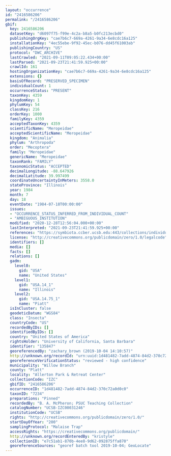 ```yaml
---
layout: "occurrence"
id: "2416586206"
permalink: "/2416586206"
gbif:
  key: 2416586206
  datasetKey: "d6097f75-f99e-4c2a-b8a5-b0fc213ecbd0"
  publishingOrgKey: "cae7b6c7-669a-4261-9a34-6e8cdc16a125"
  installationKey: "4ec55ebe-9f92-45ec-b076-dd45f61003ab"
  publishingCountry: "US"
  protocol: "DWC_ARCHIVE"
  lastCrawled: "2021-09-11T09:05:22.434+00:00"
  lastParsed: "2021-09-23T21:41:59.925+00:00"
  crawlId: 161
  hostingOrganizationKey: "cae7b6c7-669a-4261-9a34-6e8cdc16a125"
  extensions: {}
  basisOfRecord: "PRESERVED_SPECIMEN"
  individualCount: 1
  occurrenceStatus: "PRESENT"
  taxonKey: 4359
  kingdomKey: 1
  phylumKey: 54
  classKey: 216
  orderKey: 1000
  familyKey: 4359
  acceptedTaxonKey: 4359
  scientificName: "Meropeidae"
  acceptedScientificName: "Meropeidae"
  kingdom: "Animalia"
  phylum: "Arthropoda"
  order: "Mecoptera"
  family: "Meropeidae"
  genericName: "Meropeidae"
  taxonRank: "FAMILY"
  taxonomicStatus: "ACCEPTED"
  decimalLongitude: -88.647926
  decimalLatitude: 39.997499
  coordinateUncertaintyInMeters: 3558.0
  stateProvince: "Illinois"
  year: 1984
  month: 7
  day: 18
  eventDate: "1984-07-18T00:00:00"
  issues:
  - "OCCURRENCE_STATUS_INFERRED_FROM_INDIVIDUAL_COUNT"
  - "AMBIGUOUS_INSTITUTION"
  modified: "2020-12-28T12:56:04.000+00:00"
  lastInterpreted: "2021-09-23T21:41:59.925+00:00"
  references: "https://symbiota.ccber.ucsb.edu:443/collections/individual/index.php?occid=135847"
  license: "http://creativecommons.org/publicdomain/zero/1.0/legalcode"
  identifiers: []
  media: []
  facts: []
  relations: []
  gadm:
    level0:
      gid: "USA"
      name: "United States"
    level1:
      gid: "USA.14_1"
      name: "Illinois"
    level2:
      gid: "USA.14.75_1"
      name: "Piatt"
  isInCluster: false
  geodeticDatum: "WGS84"
  class: "Insecta"
  countryCode: "US"
  recordedByIDs: []
  identifiedByIDs: []
  country: "United States of America"
  rightsHolder: "University of California, Santa Barbara"
  identifier: "135847"
  georeferencedBy: "zachary_brown (2019-10-04 14:10:57)"
  http://unknown.org/recordId: "urn:uuid:1d481482-7add-4874-84d2-370c72a0d0c0"
  georeferenceVerificationStatus: "reviewed - high confidence"
  municipality: "Willow Branch"
  county: "Platt"
  locality: "Allerton Park & Retreat Center"
  collectionCode: "IZC"
  gbifID: "2416586206"
  occurrenceID: "1d481482-7add-4874-84d2-370c72a0d0c0"
  taxonID: "7234"
  preparations: "Pinned"
  recordedBy: "B. A. McPheron; PSUC Teaching Collection"
  catalogNumber: "UCSB-IZC00031246"
  institutionCode: "UCSB"
  rights: "http://creativecommons.org/publicdomain/zero/1.0/"
  startDayOfYear: "200"
  samplingProtocol: "Malaise Trap"
  accessRights: "https://creativecommons.org/publicdomain/"
  http://unknown.org/recordEnteredBy: "kristyle"
  collectionID: "e7c51ab1-870b-4ee8-9d62-092875ffa870"
  georeferenceSources: "georef batch tool 2019-10-04; GeoLocate"
---
```

